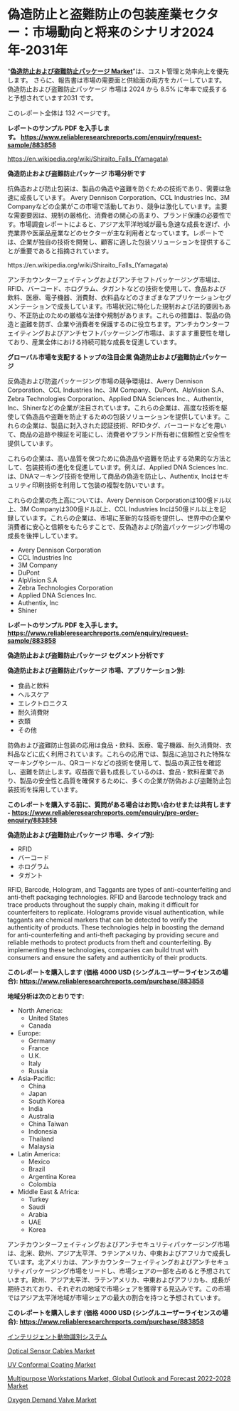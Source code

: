 <p><h1>偽造防止と盗難防止の包装産業セクター：市場動向と将来のシナリオ2024年-2031年</h1></p><p>&ldquo;<strong><a href="https://www.reliableresearchreports.com/anti-counterfeiting-and-anti-theft-packaging-r883858">偽造防止および盗難防止パッケージ Market</a></strong>&rdquo;は、コスト管理と効率向上を優先します。 さらに、報告書は市場の需要面と供給面の両方をカバーしています。 偽造防止および盗難防止パッケージ 市場は 2024 から 8.5% に年率で成長すると予想されています2031 です。</p>
<p>このレポート全体は 132 ページです。</p>
<p><strong>レポートのサンプル PDF を入手します。&nbsp;<a href="https://www.reliableresearchreports.com/enquiry/request-sample/883858">https://www.reliableresearchreports.com/enquiry/request-sample/883858</a></strong></p>
<p><a href="https://en.wikipedia.org/wiki/Shiraito_Falls_(Yamagata)">https://en.wikipedia.org/wiki/Shiraito_Falls_(Yamagata)</a></p>
<p><strong>偽造防止および盗難防止パッケージ 市場分析です</strong></p>
<p><p>抗偽造および防止包装は、製品の偽造や盗難を防ぐための技術であり、需要は急速に成長しています。 Avery Dennison Corporation、CCL Industries Inc、3M Companyなどの企業がこの市場で活動しており、競争は激化しています。主要な需要要因は、規制の厳格化、消費者の関心の高まり、ブランド保護の必要性です。市場調査レポートによると、アジア太平洋地域が最も急速な成長を遂げ、小売業界や医薬品産業などのセクターが主な利用者となっています。レポートでは、企業が独自の技術を開発し、顧客に適した包装ソリューションを提供することが重要であると指摘されています。</p></p>
<p>https://en.wikipedia.org/wiki/Shiraito_Falls_(Yamagata)</p>
<p><p>アンチカウンターフェイティングおよびアンチセフトパッケージング市場は、RFID、バーコード、ホログラム、タガントなどの技術を使用して、食品および飲料、医療、電子機器、消費財、衣料品などのさまざまなアプリケーションセグメンテーションで成長しています。市場状況に特化した規制および法的要因もあり、不正防止のための厳格な法律や規制があります。これらの措置は、製品の偽造と盗難を防ぎ、企業や消費者を保護するのに役立ちます。アンチカウンターフェイティングおよびアンチセフトパッケージング市場は、ますます重要性を増しており、産業全体における持続可能な成長を促進しています。</p></p>
<p><strong>グローバル市場を支配するトップの注目企業 偽造防止および盗難防止パッケージ</strong></p>
<p><p>反偽造および防盗パッケージング市場の競争環境は、Avery Dennison Corporation、CCL Industries Inc、3M Company、DuPont、AlpVision S.A、Zebra Technologies Corporation、Applied DNA Sciences Inc.、Authentix, Inc、Shinerなどの企業が注目されています。これらの企業は、高度な技術を駆使して偽造品や盗難を防止するための包装ソリューションを提供しています。これらの企業は、製品に封入された認証技術、RFIDタグ、バーコードなどを用いて、商品の追跡や検証を可能にし、消費者やブランド所有者に信頼性と安全性を提供しています。</p><p>これらの企業は、高い品質を保つために偽造品や盗難を防止する効果的な方法として、包装技術の進化を促進しています。例えば、Applied DNA Sciences Inc.は、DNAマーキング技術を使用して商品の偽造を防止し、Authentix, Incはセキュリティ印刷技術を利用して包装の複製を防いでいます。</p><p>これらの企業の売上高については、Avery Dennison Corporationは100億ドル以上、3M Companyは300億ドル以上、CCL Industries Incは50億ドル以上を記録しています。これらの企業は、市場に革新的な技術を提供し、世界中の企業や消費者に安心と信頼をもたらすことで、反偽造および防盗パッケージング市場の成長を後押ししています。</p></p>
<p><ul><li>Avery Dennison Corporation</li><li>CCL Industries Inc</li><li>3M Company</li><li>DuPont</li><li>AlpVision S.A</li><li>Zebra Technologies Corporation</li><li>Applied DNA Sciences Inc.</li><li>Authentix, Inc</li><li>Shiner</li></ul></p>
<p><strong>レポートのサンプル PDF を入手します。 <a href="https://www.reliableresearchreports.com/enquiry/request-sample/883858">https://www.reliableresearchreports.com/enquiry/request-sample/883858</a></strong></p>
<p><strong>偽造防止および盗難防止パッケージ セグメント分析です</strong></p>
<p><strong>偽造防止および盗難防止パッケージ 市場、アプリケーション別:</strong></p>
<p><ul><li>食品と飲料</li><li>ヘルスケア</li><li>エレクトロニクス</li><li>耐久消費財</li><li>衣類</li><li>その他</li></ul></p>
<p><p>防偽および盗難防止包装の応用は食品・飲料、医療、電子機器、耐久消費財、衣料品などに広く利用されています。これらの応用では、製品に追加された特殊なマーキングやシール、QRコードなどの技術を使用して、製品の真正性を確認し、盗難を防止します。収益面で最も成長しているのは、食品・飲料産業であり、製品の安全性と品質を確保するために、多くの企業が防偽および盗難防止包装技術を採用しています。</p></p>
<p><strong>このレポートを購入する前に、質問がある場合はお問い合わせまたは共有します - <a href="https://www.reliableresearchreports.com/enquiry/pre-order-enquiry/883858">https://www.reliableresearchreports.com/enquiry/pre-order-enquiry/883858</a></strong></p>
<p><strong>偽造防止および盗難防止パッケージ 市場、タイプ別:</strong></p>
<p><ul><li>RFID</li><li>バーコード</li><li>ホログラム</li><li>タガント</li></ul></p>
<p><p>RFID, Barcode, Hologram, and Taggants are types of anti-counterfeiting and anti-theft packaging technologies. RFID and Barcode technology track and trace products throughout the supply chain, making it difficult for counterfeiters to replicate. Holograms provide visual authentication, while taggants are chemical markers that can be detected to verify the authenticity of products. These technologies help in boosting the demand for anti-counterfeiting and anti-theft packaging by providing secure and reliable methods to protect products from theft and counterfeiting. By implementing these technologies, companies can build trust with consumers and ensure the safety and authenticity of their products.</p></p>
<p><strong>このレポートを購入します (価格 4000 USD (シングルユーザーライセンスの場合): <a href="https://www.reliableresearchreports.com/purchase/883858">https://www.reliableresearchreports.com/purchase/883858</a></strong></p>
<p><strong>地域分析は次のとおりです:</strong></p>
<p><ul>
    <li>
        North America:
        <ul>
            <li>United States</li>
            <li>Canada</li>
        </ul>
    </li>
    <li>
        Europe:
        <ul>
            <li>Germany</li>
            <li>France</li>
            <li>U.K.</li>
            <li>Italy</li>
            <li>Russia</li>
        </ul>
    </li>
    <li>
        Asia-Pacific:
        <ul>
            <li>China</li>
            <li>Japan</li>
            <li>South Korea</li>
            <li>India</li>
            <li>Australia</li>
            <li>China Taiwan</li>
            <li>Indonesia</li>
            <li>Thailand</li>
            <li>Malaysia</li>
        </ul>
    </li>
    <li>
        Latin America:
        <ul>
            <li>Mexico</li>
            <li>Brazil</li>
            <li>Argentina Korea</li>
            <li>Colombia</li>
        </ul>
    </li>
    <li>
        Middle East & Africa:
        <ul>
            <li>Turkey</li>
            <li>Saudi</li>
            <li>Arabia</li>
            <li>UAE</li>
            <li>Korea</li>
        </ul>
    </li>
    </ul></p>
<p><p>アンチカウンターフェイティングおよびアンチセキュリティパッケージング市場は、北米、欧州、アジア太平洋、ラテンアメリカ、中東およびアフリカで成長しています。北アメリカは、アンチカウンターフェイティングおよびアンチセキュリティパッケージング市場をリードし、市場シェアの一部を占めると予想されています。欧州、アジア太平洋、ラテンアメリカ、中東およびアフリカも、成長が期待されており、それぞれの地域で市場シェアを獲得する見込みです。この市場ではアジア太平洋地域が市場シェアの最大の割合を持つと予想されています。</p></p>
<p><strong>このレポートを購入します (価格 4000 USD (シングルユーザーライセンスの場合): <a href="https://www.reliableresearchreports.com/purchase/883858">https://www.reliableresearchreports.com/purchase/883858</a></strong></p>
<p><p><a href="https://medium.com/@rudysimonis2023/%E6%96%B0%E8%88%88%E3%81%AE%E7%9F%A5%E8%83%BD%E5%8B%95%E7%89%A9%E8%AD%98%E5%88%A5%E3%82%B7%E3%82%B9%E3%83%86%E3%83%A0%E5%B8%82%E5%A0%B4%E3%81%AE%E6%A9%9F%E4%BC%9A-2024%E5%B9%B4%E3%81%8B%E3%82%892031%E5%B9%B4%E3%81%BE%E3%81%A7%E3%81%AE%E6%8A%95%E8%B3%87%E5%AE%B6%E3%81%8A%E3%82%88%E3%81%B3%E9%96%A2%E4%BF%82%E8%80%85%E5%90%91%E3%81%91%E3%81%AE%E5%B8%82%E5%A0%B4%E5%88%86%E6%9E%90%E4%BA%88%E6%B8%AC-019334239643">インテリジェント動物識別システム</a></p><p><a href="https://www.linkedin.com/pulse/optical-sensor-cables-market-size-seg-market-trac-ujuxe?trackingId=ZL8MdxU8RyKRgriIW%2B6oyQ%3D%3D">Optical Sensor Cables Market</a></p><p><a href="https://www.linkedin.com/pulse/uv-conformal-coating-market-industry-trends-forecast-period-ulomc?trackingId=JRHNCIp9TYOBAluc5iW8QQ%3D%3D">UV Conformal Coating Market</a></p><p><a href="https://issuu.com/reportprime-2/docs/multipurpose-workstations-market-gl_7531009dc40b55">Multipurpose Workstations Market, Global Outlook and Forecast 2022-2028 Market</a></p><p><a href="https://medium.com/@millerjimk/oxygen-demand-valve-market-industry-landscape-growth-trajectories-and-global-markets-af4b8b2b7993">Oxygen Demand Valve Market</a></p></p>